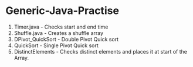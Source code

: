 # Generic-Java-Practise
1. Timer.java -  Checks start and end time
2. Shuffle.java - Creates a shuffle array
3. DPivot_QuickSort - Double Pivot Quick sort
4. QuickSort - Single Pivot Quick sort
5. DistinctElements - Checks distinct elements and places it at start of the Array.
